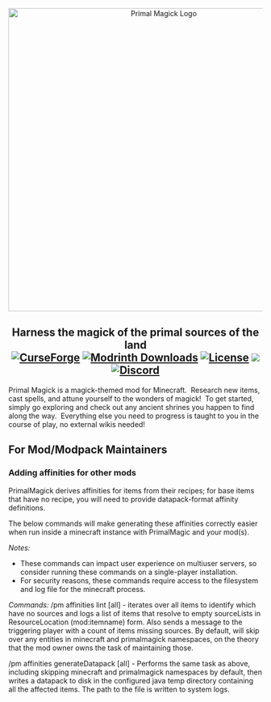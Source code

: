 <p align="center"><img src="https://i.imgur.com/hA5Yl2j.png" alt="Primal Magick Logo" width="600"></p>
<h2 align="center">Harness the magick of the primal sources of the land</br>
    <a title="CurseForge" target="_blank" href="https://www.curseforge.com/minecraft/mc-mods/primal-magick"><img src="http://cf.way2muchnoise.eu/full_primal-magick_downloads.svg" alt="CurseForge"></a>
    <a title="Modrinth" target="_blank" href="https://modrinth.com/mod/primal-magick"><img alt="Modrinth Downloads" src="https://img.shields.io/modrinth/dt/VlgDBPBy?logo=modrinth&logoColor=1c1c1c&labelColor=5ca424&color=242629" alt="Modrinth"></a>
    <a title="License" target="_blank" href="https://github.com/daedalus4096/PrimalMagick/blob/master/LICENSE"><img alt="License" src="https://img.shields.io/github/license/daedalus4096/PrimalMagick?color=900c3f"></a>
    <a title="Crowdin" target="_blank" href="https://crowdin.com/project/primal-magick"><img src="https://badges.crowdin.net/primal-magick/localized.svg"></a>
    <a title="Discord" target="_blank" href="https://discord.gg/VYqn7wGKaS"><img alt="Discord" src="https://img.shields.io/discord/880654627270434896?logo=discord&logoColor=ffffff&label=Discord&color=5865f2"></a>
</h2>
<p>Primal Magick is a magick-themed mod for Minecraft.  Research new items, cast spells, and attune yourself to the wonders of magick!  To get started, simply go exploring and check out any ancient shrines you happen to find along the way.  Everything else you need to progress is taught to you in the course of play, no external wikis needed!</p>


## For Mod/Modpack Maintainers

### Adding affinities for other mods

PrimalMagick derives affinities for items from their recipes; for base items that have no recipe, you will need to provide datapack-format affinity definitions.

The below commands will make generating these affinities correctly easier when run inside a minecraft instance with PrimalMagic and your mod(s).

*Notes:* 
* These commands can impact user experience on multiuser servers, so consider running these commands on a single-player installation.
* For security reasons, these commands require access to the filesystem and log file for the minecraft process.

*Commands:*
/pm affinities lint [all] - iterates over all items to identify which have no sources and logs a list of items that resolve to empty sourceLists in ResourceLocation (mod:itemname) form. Also sends a message to the triggering player with a count of items missing sources. By default, will skip over any entities in minecraft and primalmagick namespaces, on the theory that the mod owner owns the task of maintaining those.

/pm affinities generateDatapack [all] - Performs the same task as above, including skipping minecraft and primalmagick namespaces by default, then writes a datapack to disk in the configured java temp directory containing all the affected items. The path to the file is written to system logs.
